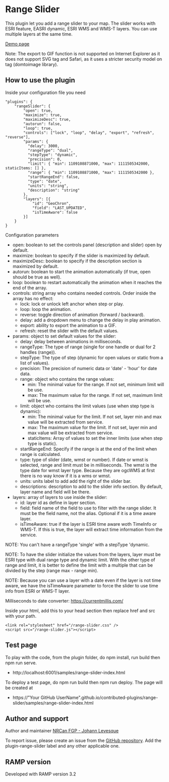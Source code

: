 # Range Slider
This plugin let you add a range slider to your map. The slider works with ESRI feature, EASRI dynamic, ESRI WMS and WMS-T layers. You can use multiple layers at the same time.

[Demo page](https://jolevesq.github.io/contributed-plugins/range-slider/samples/range-slider-index.html)

Note: The export to GIF function is not supported on Internet Explorer as it does not support SVG <foreignObject> tag and Safari, as it uses a stricter security model on <foreignObject> tag (domtoimage library).

## How to use the plugin
Inside your configuration file you need
```
"plugins": {
    "rangeSlider": {
        "open": true,
        "maximize": true,
        "maximizeDesc": true,
        "autorun": false,
        "loop": true,
        "controls": ["lock", "loop", "delay", "export", "refresh", "reverse"],
        "params": {
          "delay": 3000,
          "rangeType": "dual",
          "stepType": "dynamic",
          "precision": 0,
          "limit": { "min": 1109108871000, "max": 1111505342000, staticItems: [] },
          "range": { "min": 1109108871000, "max": 1111505342000 },
          "startRangeEnd": false,
          "type": "date",
          "units": "string",
          "description": "string"
        },
        "layers": [{
            "id": "GeoChron",
            "field": "LAST_UPDATED",
            "isTimeAware": false
        }]
    }
}
```

Configuration parameters
- open: boolean to set the controls panel (description and slider) open by default.
- maximize: boolean to specify if the slider is maximized by default.
- maximizeDesc: boolean to specify if the description section is maximized by default.
- autorun: boolean to start the animation automatically (if true, open should be true as well).
- loop: boolean to restart automatically the animation when it reaches the end of the array.
- controls: string array who contains needed controls. Order inside the array has no effect:
    - lock: lock or unlock left anchor when step or play.
    - loop: loop the animation.
    - reverse: toggle direction of animation (forward / backward).
    - delay: add a dropdown menu to change the delay in play animation.
    - export: ability to export the animation to a GIF.
    - refresh: reset the slider with the default values.
- params: object to set default values for the slider:
    - delay: delay between animations in milliseconds.
    - rangeType: The type of range (single for one handle or dual for 2 handles (range)).
    - stepType: The type of step (dynamic for open values or static from a list of values).
    - precision: The precision of numeric data or 'date' - 'hour' for date data.
    - range: object who contains the range values:
        - min: The minimal value for the range. If not set, minimum limit will be use.
        - max: The maximum value for the range. If not set, maximum limit will be use.
    - limit: object who contains the limit values (use when step type is dynamic):
        - min: The minimal value for the limit. If not set, layer min and max value will be extracted from service.
        - max: The maximum value for the limit. If not set, layer min and max value will be extracted from service.
        - staticItems: Array of values to set the inner limits (use when step type is static).
    - startRangeEnd: Specify if the range is at the end of the limit when range is calculated.
    - type: type of slider (date, wmst or number). If date or wmst is selected, range and limit must be in milliseconds. The wmst is the type date for wmst layer type. Because they are ogcWMS at first there is no way know if it is a wms or wmst.
    - units: units label to add add the right of the slider bar.
    - descriptions: description to add to the slider info section. By default, layer name and field will be there.
- layers: array of layers to use inside the slider:
    - id: layer id as define in layer section.
    - field: field name of the field to use to filter with the range slider. It must be the field name, not the alias. Optional if it is a time aware layer.
    - isTimeAware: true if the layer is ESRI time aware woth TimeInfo or WMS-T. If this is true, the layer will extract time information from the service.

NOTE: You can't have a rangeType 'single' with a stepType 'dynamic.

NOTE: To have the slider initialize the values from the layers, layer must be ESRI type with dual range type and dynamic limit. With the other type of range and limit, it is better to define the limit with a multiple that can
      be divided by the step (range max - range min).

NOTE: Because you can use a layer with a date even if the layer is not time aware, we have the isTimeAware parameter to force the slider to use time info from ESRI or WMS-T layer.

Milliseconds to date converter: https://currentmillis.com/

Inside your html, add this to your head section then replace href and src with your path.
```
<link rel="stylesheet" href="/range-slider.css" />
<script src="/range-slider.js"></script>
```

## Test page
To play with the code, from the plugin folder, do npm install, run build then npm run serve.
- http://localhost:6001/samples/range-slider-index.html

To deploy a test page, do npm run build then npm run deploy. The page will be created at
- https://"Your GitHub UserName".github.io/contributed-plugins/range-slider/samples/range-slider-index.html

## Author and support
Author and maintainer [NRCan FGP - Johann Levesque](https://github.com/jolevesq)

To report issue, please create an issue from the [GitHub repository](https://github.com/fgpv-vpgf/contributed-plugins/issues). Add the plugin-range-slider label and any other applicable one.

## RAMP version
Developed with RAMP version 3.2